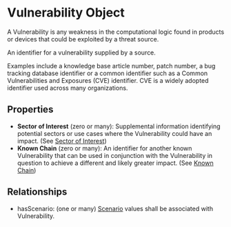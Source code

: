 # Vulnerability Object

A Vulnerability is any weakness in the computational logic found in products or devices that could be exploited by a threat source.

An identifier for a vulnerability supplied by a source.

Examples include a knowledge base article number, patch number, a bug tracking database identifier or a common identifier such as a Common Vulnerabilities and Exposures (CVE) identifier. CVE is a widely adopted identifier used across many organizations.

## Properties

- **Sector of Interest** (zero or many): Supplemental information identifying potential sectors or use cases where the Vulnerability could have an impact. (See [Sector of Interest](../values/sector-of-interest.md))
- **Known Chain** (zero or many): An identifier for another known Vulnerability that can be used in conjunction with the Vulnerability in question to achieve a different and likely greater impact. (See [Known Chain](../values/known-chain.md))

## Relationships

* hasScenario: (one or many) [Scenario](scenario.md) values shall be associated with Vulnerability.
